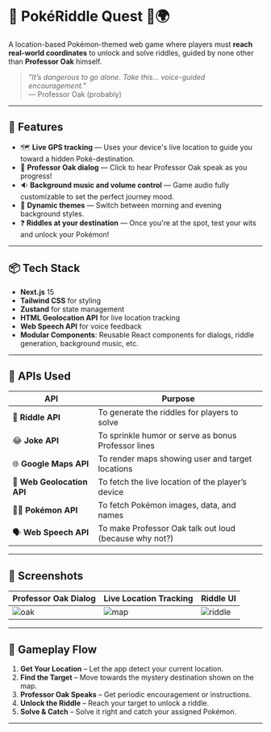 # 🧩 PokéRiddle Quest 🎒🌍

A location-based Pokémon-themed web game where players must **reach real-world coordinates** to unlock and solve riddles, guided by none other than **Professor Oak** himself.

> _"It’s dangerous to go alone. Take this... voice-guided encouragement."_  
> — Professor Oak (probably)

---

## 🚀 Features

- 🗺️ **Live GPS tracking** — Uses your device's live location to guide you toward a hidden Poké-destination.
- 🤖 **Professor Oak dialog** — Click to hear Professor Oak speak as you progress!
- 🔉 **Background music and volume control** — Game audio fully customizable to set the perfect journey mood.
- 🌅 **Dynamic themes** — Switch between morning and evening background styles.
- ❓ **Riddles at your destination** — Once you're at the spot, test your wits and unlock your Pokémon!

---

## 📦 Tech Stack

- **Next.js** 15
- **Tailwind CSS** for styling
- **Zustand** for state management
- **HTML Geolocation API** for live location tracking
- **Web Speech API** for voice feedback
- **Modular Components**: Reusable React components for dialogs, riddle generation, background music, etc.

---

## 🔌 APIs Used

| API                     | Purpose                                              |
|-------------------------|------------------------------------------------------|
| 🧠 **Riddle API**        | To generate the riddles for players to solve         |
| 😂 **Joke API**          | To sprinkle humor or serve as bonus Professor lines  |
| 🌐 **Google Maps API**   | To render maps showing user and target locations     |
| 🧭 **Web Geolocation API** | To fetch the live location of the player’s device   |
| 🧍‍♂️ **Pokémon API**       | To fetch Pokémon images, data, and names             |
| 🗣️ **Web Speech API**     | To make Professor Oak talk out loud (because why not?)|

---

## 📸 Screenshots

| Professor Oak Dialog | Live Location Tracking | Riddle UI |
|----------------------|------------------------|-----------|
| ![oak](./public/oak.png) | ![map](./public/maps.png) | ![riddle](./public/riddle.png) |

---

## 📍 Gameplay Flow

1. **Get Your Location** – Let the app detect your current location.
2. **Find the Target** – Move towards the mystery destination shown on the map.
3. **Professor Oak Speaks** – Get periodic encouragement or instructions.
4. **Unlock the Riddle** – Reach your target to unlock a riddle.
5. **Solve & Catch** – Solve it right and catch your assigned Pokémon.

---

